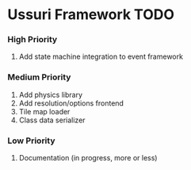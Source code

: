 # Ussuri Framework **TODO**

>
### High Priority
1. Add state machine integration to event framework

>
### Medium Priority
1. Add physics library
2. Add resolution/options frontend
3. Tile map loader
4. Class data serializer

>
### Low Priority
1. Documentation (in progress, more or less)
